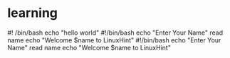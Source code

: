 # learning
#! /bin/bash
echo "hello world"
#!/bin/bash
echo "Enter Your Name"
read name
echo "Welcome $name to LinuxHint"
#!/bin/bash
echo "Enter Your Name"
read name
echo "Welcome $name to LinuxHint"

